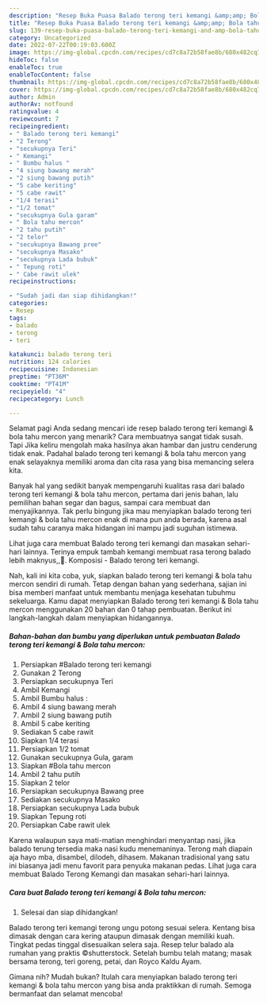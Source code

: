 ```yaml
---
description: "Resep Buka Puasa Balado terong teri kemangi &amp;amp; Bola tahu mercon yang Menggugah Selera"
title: "Resep Buka Puasa Balado terong teri kemangi &amp;amp; Bola tahu mercon yang Menggugah Selera"
slug: 139-resep-buka-puasa-balado-terong-teri-kemangi-and-amp-bola-tahu-mercon-yang-menggugah-selera
category: Uncategorized
date: 2022-07-22T00:19:03.600Z
image: https://img-global.cpcdn.com/recipes/cd7c8a72b58fae8b/680x482cq70/balado-terong-teri-kemangi-bola-tahu-mercon-foto-resep-utama.jpg
hideToc: false
enableToc: true
enableTocContent: false
thumbnail: https://img-global.cpcdn.com/recipes/cd7c8a72b58fae8b/680x482cq70/balado-terong-teri-kemangi-bola-tahu-mercon-foto-resep-utama.jpg
cover: https://img-global.cpcdn.com/recipes/cd7c8a72b58fae8b/680x482cq70/balado-terong-teri-kemangi-bola-tahu-mercon-foto-resep-utama.jpg
author: Admin
authorAv: notfound
ratingvalue: 4
reviewcount: 7
recipeingredient:
- " Balado terong teri kemangi"
- "2 Terong"
- "secukupnya Teri"
- " Kemangi"
- " Bumbu halus "
- "4 siung bawang merah"
- "2 siung bawang putih"
- "5 cabe keriting"
- "5 cabe rawit"
- "1/4 terasi"
- "1/2 tomat"
- "secukupnya Gula garam"
- " Bola tahu mercon"
- "2 tahu putih"
- "2 telor"
- "secukupnya Bawang pree"
- "secukupnya Masako"
- "secukupnya Lada bubuk"
- " Tepung roti"
- " Cabe rawit ulek"
recipeinstructions:

- "Sudah jadi dan siap dihidangkan!"
categories:
- Resep
tags:
- balado
- terong
- teri

katakunci: balado terong teri 
nutrition: 124 calories
recipecuisine: Indonesian
preptime: "PT36M"
cooktime: "PT41M"
recipeyield: "4"
recipecategory: Lunch

---
```



Selamat pagi Anda sedang mencari ide resep balado terong teri kemangi &amp; bola tahu mercon yang menarik? Cara membuatnya sangat tidak susah. Tapi Jika keliru mengolah maka hasilnya akan hambar dan justru cenderung tidak enak. Padahal balado terong teri kemangi &amp; bola tahu mercon yang enak selayaknya memiliki aroma dan cita rasa yang bisa memancing selera kita.


Banyak hal yang sedikit banyak mempengaruhi kualitas rasa dari balado terong teri kemangi &amp; bola tahu mercon, pertama dari jenis bahan, lalu pemilihan bahan segar dan bagus, sampai cara membuat dan menyajikannya. Tak perlu bingung jika mau menyiapkan balado terong teri kemangi &amp; bola tahu mercon enak di mana pun anda berada, karena asal sudah tahu caranya maka hidangan ini mampu jadi suguhan istimewa.

Lihat juga cara membuat Balado terong teri kemangi dan masakan sehari-hari lainnya. Terinya empuk tambah kemangi membuat rasa terong balado lebih maknyus,,🤤. Komposisi - Balado terong teri kemangi.


Nah, kali ini kita coba, yuk, siapkan balado terong teri kemangi &amp; bola tahu mercon sendiri di rumah. Tetap dengan bahan yang sederhana, sajian ini bisa memberi manfaat untuk membantu menjaga kesehatan tubuhmu sekeluarga. Kamu dapat menyiapkan Balado terong teri kemangi &amp; Bola tahu mercon menggunakan 20 bahan dan 0 tahap pembuatan. Berikut ini langkah-langkah dalam menyiapkan hidangannya.

<!--inarticleads1-->

##### Bahan-bahan dan bumbu yang diperlukan untuk pembuatan Balado terong teri kemangi &amp; Bola tahu mercon:

1. Persiapkan  #Balado terong teri kemangi
1. Gunakan 2 Terong
1. Persiapkan secukupnya Teri
1. Ambil  Kemangi
1. Ambil  Bumbu halus :
1. Ambil 4 siung bawang merah
1. Ambil 2 siung bawang putih
1. Ambil 5 cabe keriting
1. Sediakan 5 cabe rawit
1. Siapkan 1/4 terasi
1. Persiapkan 1/2 tomat
1. Gunakan secukupnya Gula, garam
1. Siapkan  #Bola tahu mercon
1. Ambil 2 tahu putih
1. Siapkan 2 telor
1. Persiapkan secukupnya Bawang pree
1. Sediakan secukupnya Masako
1. Persiapkan secukupnya Lada bubuk
1. Siapkan  Tepung roti
1. Persiapkan  Cabe rawit ulek


Karena walaupun saya mati-matian menghindari menyantap nasi, jika balado terung tersedia maka nasi kudu menemaninya. Terong mah diapain aja hayo mba, disambel, dilodeh, dihasem. Makanan tradisional yang satu ini biasanya jadi menu favorit para penyuka makanan pedas. Lihat juga cara membuat Balado Terong Kemangi dan masakan sehari-hari lainnya. 

<!--inarticleads2-->

##### Cara buat Balado terong teri kemangi &amp; Bola tahu mercon:


1. Selesai dan siap dihidangkan!

Balado terong teri kemangi terong ungu potong sesuai selera. Kentang bisa dimasak dengan cara kering ataupun dimasak dengan memiliki kuah. Tingkat pedas tinggal disesuaikan selera saja. Resep telur balado ala rumahan yang praktis ©shutterstock. Setelah bumbu telah matang; masak bersama terong, teri goreng, petai, dan Royco Kaldu Ayam. 

Gimana nih? Mudah bukan? Itulah cara menyiapkan balado terong teri kemangi &amp; bola tahu mercon yang bisa anda praktikkan di rumah. Semoga bermanfaat dan selamat mencoba!
